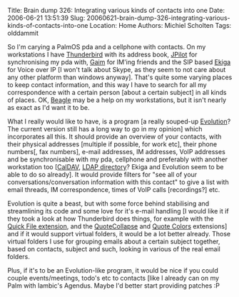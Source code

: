 Title: Brain dump 326: Integrating various kinds of contacts into one
Date: 2006-06-21 13:51:39
Slug: 20060621-brain-dump-326-integrating-various-kinds-of-contacts-into-one
Location: Home
Authors: Michiel Scholten
Tags: olddammit

<p>So I'm carying a PalmOS pda and a cellphone with contacts. On my workstations I have <a href="http://www.mozilla.com/thunderbird/">Thunderbird</a> with its address book, <a href="http://jpilot.org/">JPilot</a> for synchronising my pda with, <a href="http://gaim.sf.net/">Gaim</a> for IM'ing friends and the SIP based <a href="http://www.gnomemeeting.org/">Ekiga</a> for Voice over IP [I won't talk about Skype, as they seem to not care about any other platform than windows anyway]. That's quite some varying places to keep contact information, and this way I have to search for all my correspondence with a certain person [about a certain subject] in all kinds of places. OK, <a href="http://beaglewiki.org/">Beagle</a> may be a help on my workstations, but it isn't nearly as exact as I'd want it to be.</p>

<p>What I really would like to have, is a program [a really souped-up <a href="http://www.gnome.org/projects/evolution/">Evolution</a>? The current version still has a long way to go in my opinion] which incorporates all this. It should provide an overview of your contacts, with their physical addresses [multiple if possible, for work etc], their phone numbers[, fax numbers], e-mail addresses, IM addresses, VoIP addresses and be synchronisable with my pda, cellphone and preferably with another workstation too [<a href="http://en.wikipedia.org/wiki/Caldav">CalDAV</a>, <a href="http://www.gracion.com/server/whatldap.html">LDAP directory</a>? Ekiga and Evolution seem to be able to do so already]. It would provide filters for "see all of your conversations/conversation information with this contact" to give a list with email threads, IM correspondence, times of VoIP calls [recordings?] etc.</p>

<p>Evolution is quite a beast, but with some force behind stabilising and streamlining its code and some love for it's e-mail handling [I would like it if they took a look at how Thunderbird does things, for example with the <a href="https://addons.mozilla.org/thunderbird/348/">Quick File extension</a>, and the <a href="https://addons.mozilla.org/thunderbird/347/">QuoteCollapse</a> and <a href="https://addons.mozilla.org/thunderbird/170/">Quote Colors</a> extensions] and if it would support virtual folders, it would be a lot better already. Those virtual folders I use for grouping emails about a certain subject together, based on contacts, subject and such, looking in various of the real email folders.</p>

<p>Plus, if it's to be an Evolution-like program, it would be nice if you could couple events/meetings, todo's etc to contacts [like I already can on my Palm with Iambic's Agendus. Maybe I'd better start providing patches :P</p>